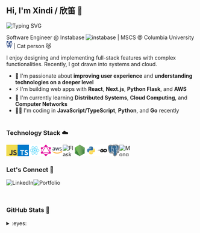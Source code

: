 ## Hi, I'm Xindi / 欣笛 👋

![Typing SVG](https://readme-typing-svg.herokuapp.com?font=Fira+Code&size=16&duration=6000&pause=1000&color=E2B4BDBD&width=435&lines=Make+it+work%2C+make+it+right%2C+make+it+fast.;Solve+the+problem%2C+then%2C+write+the+code.;Fast%2C+good%2C+cheap%3A+pick+any+two.)

Software Engineer @ Instabase <image height="24px" alt="instabase" src="https://avatars.githubusercontent.com/u/11454371?s=200&v=4" /> | MSCS @ Columbia University <img height="20px" alt="columbia" src="./assets/columbia-icon.png" /> | Cat person 😻

I enjoy designing and implementing full-stack features with complex functionalities. Recently, I got drawn into systems and cloud.

- 🤩 I'm passionate about **improving user experience** and **understanding technologies on a deeper level**
- ⚡️ I'm building web apps with **React**, **Next.js**, **Python Flask**, and **AWS**
- 🌱 I'm currently learning **Distributed Systems**, **Cloud Computing**, and **Computer Networks**
- 👩‍💻 I'm coding in **JavaScript/TypeScript**, **Python**, and **Go** recently
<br /><br />

### Technology Stack ☁️
<img align="left" alt="JavaScript" width="30px" height="30px" src="https://raw.githubusercontent.com/github/explore/80688e429a7d4ef2fca1e82350fe8e3517d3494d/topics/javascript/javascript.png" />
<img align="left" alt="TypeScript" width="30px" height="30px" src="https://raw.githubusercontent.com/github/explore/80688e429a7d4ef2fca1e82350fe8e3517d3494d/topics/typescript/typescript.png" />
<img align="left" alt="React" width="30px" height="30px" src="https://raw.githubusercontent.com/github/explore/80688e429a7d4ef2fca1e82350fe8e3517d3494d/topics/react/react.png" />
<!-- <img align="left" alt="Vue" width="30px" height="30px" src="https://raw.githubusercontent.com/github/explore/80688e429a7d4ef2fca1e82350fe8e3517d3494d/topics/vue/vue.png" /> -->
<img align="left" alt="GraphQL" width="30px" height="30px" src="https://raw.githubusercontent.com/github/explore/5c058a388828bb5fde0bcafd4bc867b5bb3f26f3/topics/graphql/graphql.png" />
<img align="left" alt="Amazon Web Services" width="30px" height="30px" src="https://raw.githubusercontent.com/github/explore/fbceb94436312b6dacde68d122a5b9c7d11f9524/topics/aws/aws.png" />
<img align="left" alt="Flask" width="30px" height="30px" src="https://pythonforundergradengineers.com/posts/zappa/images/flask_icon.png" />
<img align="left" alt="Node.js" width="30px" height="30px" src="https://raw.githubusercontent.com/github/explore/80688e429a7d4ef2fca1e82350fe8e3517d3494d/topics/nodejs/nodejs.png" />
<!-- <img align="left" alt="Ruby on Rails" width="30px" height="30px" src="https://raw.githubusercontent.com/github/explore/80688e429a7d4ef2fca1e82350fe8e3517d3494d/topics/rails/rails.png" /> -->
<img align="left" alt="Python" width="30px" height="30px" src="https://raw.githubusercontent.com/github/explore/80688e429a7d4ef2fca1e82350fe8e3517d3494d/topics/python/python.png" />
<img align="left" alt="Go" width="30px" height="30px" src="https://raw.githubusercontent.com/github/explore/80688e429a7d4ef2fca1e82350fe8e3517d3494d/topics/go/go.png" />
<!-- <img align="left" alt="Java" width="30px" height="30px" src="https://encrypted-tbn0.gstatic.com/images?q=tbn:ANd9GcQ820e8Dht7tVEIuyFidEMEOEvrhtyKgBk4vohGR99ReLBsvgh06o_DYkTnEvUa3mXGB34&usqp=CAU" /> -->
<!-- <img align="left" alt="C" width="30px" height="30px" src="https://raw.githubusercontent.com/github/explore/f3e22f0dca2be955676bc70d6214b95b13354ee8/topics/c/c.png" /> -->
<img align="left" alt="Postgresql" width="30px" height="30px" src="https://raw.githubusercontent.com/github/explore/80688e429a7d4ef2fca1e82350fe8e3517d3494d/topics/postgresql/postgresql.png" />
<img align="left" alt="MongoDB" width="30px" height="30px" src="https://media-exp1.licdn.com/dms/image/C560BAQGC029P7UbAMQ/company-logo_200_200/0/1562088387077?e=2159024400&v=beta&t=lEY4Obku1xJ3BB_BpN3Np9ILy8_zaB1_yjsfH9A57qs" />
<img height="30px" />
<br />

### Let's Connect 🙌
[<img align="left" alt="LinkedIn" src="https://img.shields.io/badge/linkedin-%230077B5.svg?&style=for-the-badge&logo=linkedin&logoColor=white" />][linkedin]
[<img align="left" alt="Portfolio" src="https://img.shields.io/badge/website-c499a1.svg?&style=for-the-badge&logo=github-sponsors&logoColor=white" />][portfolio]
<br />

[linkedin]: https://www.linkedin.com/in/xindi-xu/
[portfolio]: https://xindixu.space/
<br />

### GitHub Stats 🌟
<details>
  <summary>:eyes:</summary>

  <center>
    <table>
      <tr>
          <td width="50%">
            <a href="https://github.com/xindixu/github-readme-stats">
            <img height="300px" align="left" alt="Top Langs" src="https://github-readme-stats-xindixu.vercel.app/api/top-langs/?username=xindixu&count-private=true&layout=compact&langs_count=10&hide=hack,assembly,html,makefile,css,scss,scilab&exclude_repo=ostep-homework,xindixu.space-v1,github-readme-stats&hide_border=true" />
            </a>
          </td>
          <td width="50%">
            <a href="https://github.com/xindixu/github-readme-stats">
             <img height="300px" align="left" alt="Wakatime stats" src="https://github-readme-stats-xindixu.vercel.app/api/wakatime?username=97f9ab5a-f461-4518-9875-87cc25885a8c&layout=compact&hide_border=true" />
            </a>
          </td>
     </tr>
    </table>
  </center>
</details>
<br />



